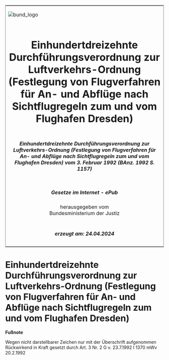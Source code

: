 <span id="DECKBLATT.html"></span>

<table border="0" frame="border" width="100%">

<tr valign="top">

<td align="left">

![bund\_logo](BfJ_2021_Web_de_de.gif)

</td>

<td align="right">

 

</td>

</tr>

<tr align="center" valign="middle">

<td colspan="2">

# Einhundertdreizehnte Durchführungsverordnung zur Luftverkehrs-Ordnung (Festlegung von Flugverfahren für An- und Abflüge nach Sichtflugregeln zum und vom Flughafen Dresden)

</td>

</tr>

<tr align="center" valign="middle">

<td colspan="2">

##### Einhundertdreizehnte Durchführungsverordnung zur Luftverkehrs-Ordnung (Festlegung von Flugverfahren für An- und Abflüge nach Sichtflugregeln zum und vom Flughafen Dresden) vom 3. Februar 1992 (BAnz. 1992 S. 1157)

</td>

</tr>

<tr align="center" valign="middle">

<td colspan="2">

  
  

##### Gesetze im Internet - ePub  
  
herausgegeben vom  
Bundesministerium der Justiz

</td>

</tr>

<tr align="center" valign="bottom">

<td colspan="2">

  
  

##### erzeugt am: 24.04.2024

</td>

</tr>

</table>

<span id="BJNR503510992.html"></span>

# Einhundertdreizehnte Durchführungsverordnung zur Luftverkehrs-Ordnung (Festlegung von Flugverfahren für An- und Abflüge nach Sichtflugregeln zum und vom Flughafen Dresden)

<div>

  
**Fußnote**

<div class="jnhtml">

<div>

<div class="jurAbsatz">

Wegen nicht darstellbarer Zeichen nur mit der Überschrift aufgenommen  
Rückwirkend in Kraft gesetzt durch Art. 3 Nr. 2 G v. 23.7.1992 I 1370
mWv 20.2.1992

</div>

</div>

</div>

</div>
